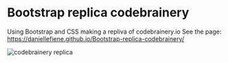 # Bootstrap replica codebrainery
 Using Bootstrap and CSS making a repliva of codebrainery.io
See the page: https://daniellefiene.github.io/Bootstrap-replica-codebrainery/

![codebrainery replica](https://github.com/user-attachments/assets/01d79242-25c1-48c7-87a8-c884548df72a)
